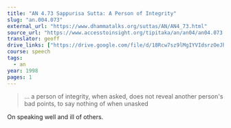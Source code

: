 ```yaml
---
title: "AN 4.73 Sappurisa Sutta: A Person of Integrity"
slug: "an.004.073"
external_url: "https://www.dhammatalks.org/suttas/AN/AN4_73.html"
source_url: "https://www.accesstoinsight.org/tipitaka/an/an04/an04.073.than.html"
translator: geoff
drive_links: ["https://drive.google.com/file/d/18Rcw7sz9lMgIYVIdsrzOeJhtDGnBXBzk/view?usp=drivesdk"]
course: speech
tags:
  - an
year: 1998
pages: 1
---
```


> … a person of integrity, when asked, does not reveal another person's bad points, to say nothing of when unasked

On speaking well and ill of others.

